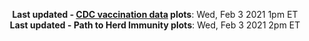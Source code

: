 <p align="center">
    <b>Last updated - <a href="https://covid.cdc.gov/covid-data-tracker/#vaccinations" target="_blank">CDC vaccination data</a> plots</b>: Wed, Feb 3 2021 1pm ET<br>
    <b>Last updated - Path to Herd Immunity plots</b>: Wed, Feb 3 2021 2pm ET
    </p>